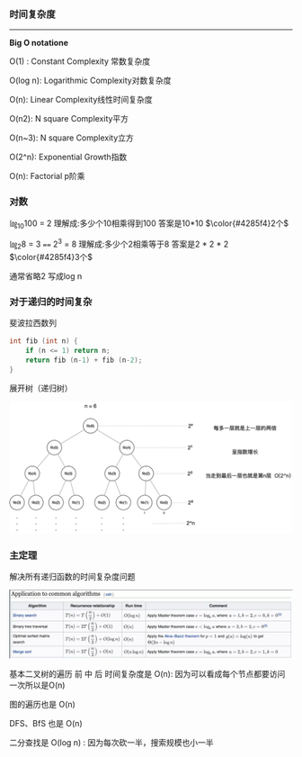 ### 时间复杂度
--------

**Big O notatione**

O(1) : Constant Complexity 常数复杂度

O(log n): Logarithmic Complexity对数复杂度

O(n): Linear Complexity线性时间复杂度

O(n2): N square Complexity平方

O(n~3): N square Complexity立方

O(2^n): Exponential Growth指数

O(n): Factorial p阶乘
### 对数
㏒<sub>10</sub>100 = 2 理解成:多少个10相乘得到100 答案是10*10 $\color{#4285f4}2个$

㏒<sub>2</sub>8 = 3 `==` 2<sup>3</sup> = 8 理解成:多少个2相乘等于8 答案是2 * 2 * 2 $\color{#4285f4}3个$

通常省略2 写成log n
### 对于递归的时间复杂
斐波拉西数列
```c++
int fib (int n) {
    if (n <= 1) return n;
    return fib (n-1) + fib (n-2);
}
```
展开树（递归树）

![pic](https://raw.githubusercontent.com/lish44/pic/main/res/RecursionTree.png)

### 主定理
解决所有递归函数的时间复杂度问题

![pic](https://raw.githubusercontent.com/lish44/pic/main/res/RecursionTree2.png)

基本二叉树的遍历 前 中 后 时间复杂度是 O(n): 因为可以看成每个节点都要访问一次所以是O(n)

图的遍历也是 O(n) 

DFS、BfS 也是 O(n)

二分查找是 O(log n) : 因为每次砍一半，搜索规模也小一半
